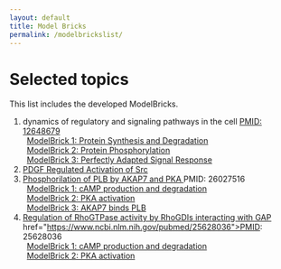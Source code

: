 ```yaml
---
layout: default
title: Model Bricks
permalink: /modelbrickslist/
---
```


# Selected topics

This list includes the developed ModelBricks. 

1. dynamics of regulatory and signaling pathways in the cell <a href="/CM_">PMID: 12648679</a><br/>
     &ensp;<a href="/MB_ProteinSynthesisDegradation">ModelBrick 1: Protein Synthesis and Degradation</a><br/>
     &ensp;<a href="/MB_ProteinPhosphorylation/">ModelBrick 2: Protein Phosphorylation</a><br/>
     &ensp;<a href="/MB_PerfectlyAdapted/">ModelBrick 3: Perfectly Adapted Signal Response</a><br/>
1. <a href="/MB_PDGF_Src/">PDGF Regulated Activation of Src</a>
1. <a href="http://modelbricks.org/CM_AKAP7_complete/">Phosphorilation of PLB by AKAP7 and PKA </a> PMID: 26027516 <br/>
     &ensp;<a href="/MB_cAMPproduction/">ModelBrick 1: cAMP production and degradation</a><br/>
     &ensp;<a href="/MB_PKAactivation/">ModelBrick 2: PKA activation </a><br/>
     &ensp;<a href="/MB_AKAP7_PLB/">ModelBrick 3: AKAP7 binds PLB</a><br/>
1. <a href="http://modelbricks.org/CM_RhoGTP_GDI/"> Regulation of RhoGTPase activity by RhoGDIs interacting with GAP </a><a> href="https://www.ncbi.nlm.nih.gov/pubmed/25628036">PMID: 25628036 </a><br/>
     &ensp;<a href="/MB_cAMPproduction/">ModelBrick 1: cAMP production and degradation</a><br/>
     &ensp;<a href="/MB_PKAactivation/">ModelBrick 2: PKA activation </a><br/>
